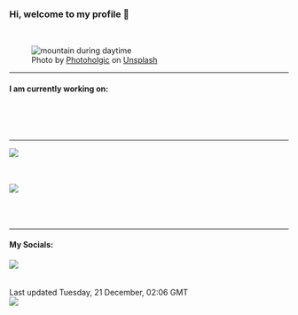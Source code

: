 <h3>Hi, welcome to my profile 👋</h3>

<br />
<figure>
  <img
    src="https://images.unsplash.com/photo-1564400915299-9bb40f2b5f7c?crop=entropy&cs=tinysrgb&fit=max&fm=jpg&ixid=MnwyNzQ3MDB8MHwxfHJhbmRvbXx8fHx8fHx8fDE2NDAwNDc5MDU&ixlib=rb-1.2.1&q=80&w=1080&auto=format"
    alt="mountain during daytime" 
  />
  <figcaption>Photo by <a
    href="https://unsplash.com/@photoholgic?utm_source=Profile%20readme&utm_medium=referral">Photoholgic</a> on <a
    href="https://unsplash.com/?utm_source=Profile%20readme&utm_medium=referral">Unsplash</a></figcaption>
</figure>


<hr />
<h4>I am currently working on:</h4>
<a href=""></a>

<br /><br /><br />

<hr />
<img
  src="https://github-readme-stats.vercel.app/api?username=shanelucy&show_icons=true&theme=calm"
/>
<br /><br /><br />

<img 
  src="https://github-readme-stats.vercel.app/api/top-langs/?username=shanelucy&theme=calm"
/>
<br /><br /><br /><br />
<hr />
<h4>My Socials:</h4>
<a href="https://uk.linkedin.com/in/shane-lucy-4735b616a">
  <img
    src="https://img.shields.io/badge/linkedin%20-%230077B5.svg?&style=for-the-badge&logo=linkedin&logoColor=white"
  />
</a>
<br /><br /><br />
Last updated Tuesday, 21 December, 02:06 GMT
<br />
<img
  src="https://github.com/ShaneLucy/ShaneLucy/workflows/README%20build/badge.svg"
/>
